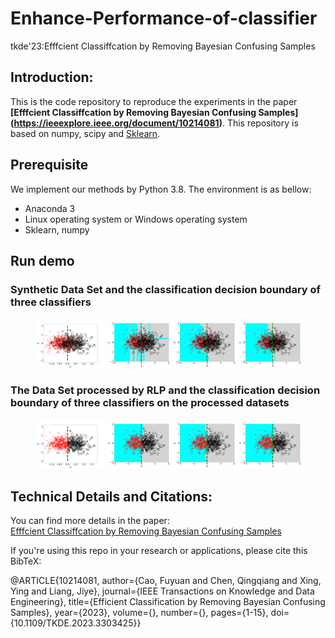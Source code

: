 # Enhance-Performance-of-classifier
tkde'23:Efffcient Classiffcation by Removing Bayesian Confusing Samples


## Introduction:

This is the code repository to reproduce the experiments in the paper **[Efffcient Classiffcation by Removing Bayesian Confusing Samples]
(https://ieeexplore.ieee.org/document/10214081)**. This repository is based on numpy, scipy and [Sklearn](https://scikit-learn.org/stable/).

## Prerequisite

We implement our methods by Python 3.8. The environment is as bellow:

- Anaconda 3  
- Linux operating system or Windows operating system  
- Sklearn, numpy

## Run demo

### Synthetic Data Set and the classification decision boundary of three classifiers
<p align="center">
  <img src="https://github.com/CQQXY161120/Enhance-Performance-of-classifier/blob/main/Generated_dataset.png" width='22%' height='30%'/>
  <img src="https://github.com/CQQXY161120/Enhance-Performance-of-classifier/blob/main/DT_before.png" width='20%' height='30%'/>
  <img src="https://github.com/CQQXY161120/Enhance-Performance-of-classifier/blob/main/KNN_before.png" width='20%' height='30%'/>
  <img src="https://github.com/CQQXY161120/Enhance-Performance-of-classifier/blob/main/SGLB_before.png" width='20%' height='30%'/>
</p>



### The Data Set processed by RLP and the classification decision boundary of three classifiers on the processed datasets
<p align="center">
  <img src="https://github.com/CQQXY161120/Enhance-Performance-of-classifier/blob/main/Reduced_dataset_RLP.png" width='22%' height='30%'/>
  <img src="https://github.com/CQQXY161120/Enhance-Performance-of-classifier/blob/main/DT_after_RLP.png" width='20%' height='30%'/>
  <img src="https://github.com/CQQXY161120/Enhance-Performance-of-classifier/blob/main/KNN_after_RLP.png" width='20%' height='30%'/>
  <img src="https://github.com/CQQXY161120/Enhance-Performance-of-classifier/blob/main/SGLB_after_RLP.png" width='20%' height='30%'/>
</p>

## Technical Details and Citations:  
You can find more details in the paper:  
[Efffcient Classiffcation by Removing Bayesian Confusing Samples](https://ieeexplore.ieee.org/document/10214081)

If you're using this repo in your research or applications, please cite this BibTeX:

@ARTICLE{10214081,
  author={Cao, Fuyuan and Chen, Qingqiang and Xing, Ying and Liang, Jiye},
  journal={IEEE Transactions on Knowledge and Data Engineering}, 
  title={Efficient Classification by Removing Bayesian Confusing Samples}, 
  year={2023},
  volume={},
  number={},
  pages={1-15},
  doi={10.1109/TKDE.2023.3303425}}
